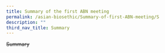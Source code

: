 ```yaml
---
title: Summary of the first ABN meeting
permalink: /asian-biosethic/Summary-of-first-ABN-meeting/S
description: ""
third_nav_title: Summary
---
```



~~Summary~~